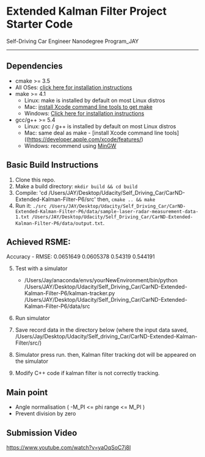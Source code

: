 # Extended Kalman Filter Project Starter Code
Self-Driving Car Engineer Nanodegree Program_JAY

---

## Dependencies

* cmake >= 3.5
 * All OSes: [click here for installation instructions](https://cmake.org/install/)
* make >= 4.1
  * Linux: make is installed by default on most Linux distros
  * Mac: [install Xcode command line tools to get make](https://developer.apple.com/xcode/features/)
  * Windows: [Click here for installation instructions](http://gnuwin32.sourceforge.net/packages/make.htm)
* gcc/g++ >= 5.4
  * Linux: gcc / g++ is installed by default on most Linux distros
  * Mac: same deal as make - [install Xcode command line tools]((https://developer.apple.com/xcode/features/)
  * Windows: recommend using [MinGW](http://www.mingw.org/)

## Basic Build Instructions

1. Clone this repo.
2. Make a build directory: `mkdir build && cd build`
3. Compile: 'cd /Users/JAY/Desktop/Udacity/Self_Driving_Car/CarND-Extended-Kalman-Filter-P6/src'
   then, `cmake .. && make`
   <!-- * On windows, you may need to run: `cmake .. -G "Unix Makefiles" && make` -->
4. Run it: `./src /Users/JAY/Desktop/Udacity/Self_Driving_Car/CarND-Extended-Kalman-Filter-P6/data/sample-laser-radar-measurement-data-1.txt /Users/JAY/Desktop/Udacity/Self_Driving_Car/CarND-Extended-Kalman-Filter-P6/data/output.txt`.
## Achieved RSME:
Accuracy - RMSE:
0.0651649
0.0605378
  0.54319
 0.544191


5. Test with a simulator
   * /Users/Jay/anaconda/envs/yourNewEnvironment/bin/python /Users/JAY/Desktop/Udacity/Self_Driving_Car/CarND-Extended-Kalman-Filter-P6/kalman-tracker.py /Users/JAY/Desktop/Udacity/Self_Driving_Car/CarND-Extended-Kalman-Filter-P6/data/src

6. Run simulator
7. Save record data in the directory below (where the input data saved, /Users/Jay/Desktop/Udacity/Self_driving_Car/CarND-Extended-Kalman-Filter/src/)

8. Simulator press run. then, Kalman filter tracking dot will be appeared on the simulator

9. Modify C++ code if kalman filter is not correctly tracking.

## Main point
- Angle normalisation ( -M_PI <= phi range <= M_PI )
- Prevent division by zero

## Submission Video
https://www.youtube.com/watch?v=yaOqSoC7j8I
